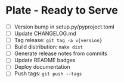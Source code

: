 <!-- [[file:../../kitchen-ops.org::*Plate - Final Presentation][Plate - Final Presentation:1]] -->
# Plate - Ready to Serve

- [ ] Version bump in setup.py/pyproject.toml
- [ ] Update CHANGELOG.md
- [ ] Tag release: `git tag -a v{version}`
- [ ] Build distribution: `make dist`
- [ ] Generate release notes from commits
- [ ] Update README badges
- [ ] Deploy documentation
- [ ] Push tags: `git push --tags`
<!-- Plate - Final Presentation:1 ends here -->
